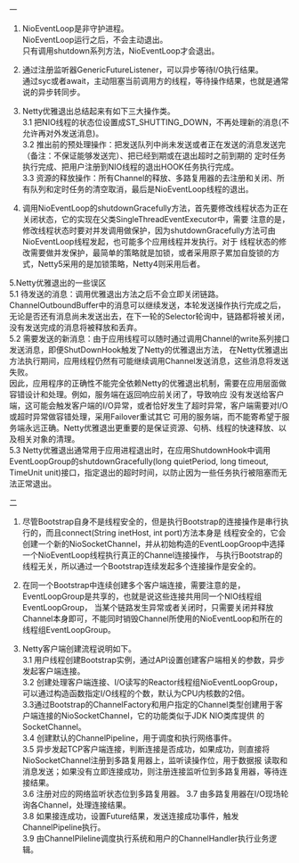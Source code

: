 一  
1. NioEventLoop是非守护进程。  
   NioEventLoop运行之后，不会主动退出。  
   只有调用shutdown系列方法，NioEventLoop才会退出。  
  
2. 通过注册监听器GenericFutureListener，可以异步等待I/O执行结果。  
   通过syc或者await，主动阻塞当前调用方的线程，等待操作结果，也就是通常说的异步转同步。
   
3. Netty优雅退出总结起来有如下三大操作类。  
  3.1 把NIO线程的状态位设置成ST_SHUTTING_DOWN，不再处理新的消息(不允许再对外发送消息)。  
  3.2 推出前的预处理操作：把发送队列中尚未发送或者正在发送的消息发送完（备注：不保证能够发送完）、把已经到期或在退出超时之前到期的
  定时任务执行完成、把用户注册到NIO线程的退出HOOK任务执行完成。  
  3.3 资源的释放操作：所有Channel的释放、多路复用器的去注册和关闭、所有队列和定时任务的清空取消，最后是NioEventLoop线程的退出。  
  
4. 调用NioEventLoop的shutdownGracefully方法，首先要修改线程状态为正在关闭状态，它的实现在父类SingleThreadEventExecutor中，需要
注意的是，修改线程状态时要对并发调用做保护，因为shutdownGracefully方法可由NioEventLoop线程发起，也可能多个应用线程并发执行。对于
线程状态的修改需要做并发保护，最简单的策略就是加锁，或者采用原子累加自旋锁的方式，Netty5采用的是加锁策略，Netty4则采用后者。  

5.Netty优雅退出的一些误区  
  5.1 待发送的消息：调用优雅退出方法之后不会立即关闭链路。ChannelOutboundBuffer中的消息可以继续发送，本轮发送操作执行完成之后，
  无论是否还有消息尚未发送出去，在下一轮的Selector轮询中，链路都将被关闭，没有发送完成的消息将被释放和丢弃。  
  5.2 需要发送的新消息：由于应用线程可以随时通过调用Channel的write系列接口发送消息，即便ShutDownHook触发了Netty的优雅退出方法，
  在Netty优雅退出方法执行期间，应用线程仍然有可能继续调用Channel发送消息，这些消息将发送失败。  
  因此，应用程序的正确性不能完全依赖Netty的优雅退出机制，需要在应用层面做容错设计和处理。例如，服务端在返回响应前关闭了，导致响应
  没有发送给客户端，这可能会触发客户端的I/O异常，或者恰好发生了超时异常，客户端需要对I/O或超时异常做容错处理，采用Failover重试其它
  可用的服务端，而不能寄希望于服务端永远正确。Netty优雅退出更重要的是保证资源、句柄、线程的快速释放、以及相关对象的清理。  
  5.3 Netty优雅退出通常用于应用进程退出时，在应用ShutdownHook中调用EventLoopGroup的shutdownGracefully(long quietPeriod, long
   timeout, TimeUnit unit)接口，指定退出的超时时间，以防止因为一些任务执行被阻塞而无法正常退出。  
   
 二  
 1. 尽管Bootstrap自身不是线程安全的，但是执行Bootstrap的连接操作是串行执行的，而且connect(String inetHost, int port)方法本身是
 线程安全的，它会创建一个新的NioSocketChannel，并从初始构造的EventLoopGroop中选择一个NioEventLoop线程执行真正的Channel连接操作，
 与执行Bootstrap的线程无关，所以通过一个Bootstrap连续发起多个连接操作是安全的。  
 
 2. 在同一个Bootstrap中连续创建多个客户端连接，需要注意的是，EventLoopGroup是共享的，也就是说这些连接共用同一个NIO线程组EventLoopGroup，
 当某个链路发生异常或者关闭时，只需要关闭并释放Channel本身即可，不能同时销毁Channel所使用的NioEventLoop和所在的线程组EventLoopGroup。  
 
 3. Netty客户端创建流程说明如下。  
    3.1 用户线程创建Bootstrap实例，通过API设置创建客户端相关的参数，异步发起客户端连接。  
    3.2 创建处理客户端连接、I/O读写的Reactor线程组NioEventLoopGroup，可以通过构造函数指定I/O线程的个数，默认为CPU内核数的2倍。  
    3.3通过Bootstrap的ChannelFactory和用户指定的Channel类型创建用于客户端连接的NioSocketChannel，它的功能类似于JDK NIO类库提供
    的SocketChannel。  
    3.4 创建默认的ChannelPipeline，用于调度和执行网络事件。  
    3.5 异步发起TCP客户端连接，判断连接是否成功，如果成功，则直接将NioSocketChannel注册到多路复用器上，监听读操作位，用于数据报
    读取和消息发送；如果没有立即连接成功，则注册连接监听位到多路复用器，等待连接结果。  
    3.6 注册对应的网络监听状态位到多路复用器。
    3.7 由多路复用器在I/O现场轮询各Channel，处理连接结果。  
    3.8 如果接连成功，设置Future结果，发送连接成功事件，触发ChannelPipeline执行。  
    3.9 由ChannelPileline调度执行系统和用户的ChannelHandler执行业务逻辑。  
    
   




  
